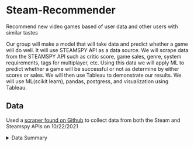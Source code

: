 # Steam-Recommender

Recommend new video games based of user data and other users with similar tastes

Our group will make a model that will take data and predict whether a game will do well. It
will use STEAMSPY API as a data source. We will scrape data from the STEAMSPY API such as critic score, game sales, genre, system requirements, tags for multiplayer, etc.
Using this data we will apply ML to predict whether a game will be successful or not as determine by either scores or sales.
We will then use Tableau to demonstrate our results.
We will use ML(scikit learn), pandas, postgress, and visualization using Tableau.

## Data

 Used a [scraper found on Github](https://github.com/nik-davis/steam-data-science-project) to collect data from both the Steam and Steamspy APIs on 10/22/2021

<details>
  <summary>Data Summary</summary>

| Column Name | DataType | Source | Description |
| --- | --- | --- | --- |
| **appid** | *integer* | both | Identifier for game |
| **name** | *string* | both | Name of game |
| **developers** | *string Array* | Steam | Company(s) that developed the game |
| **publishers** | *string Array* | Steam | Company(s) that published the game |
| **positive** | *integer* | SteamSpy | Count of positive reviews on Steam |
| **negative** | *integer* | SteamSpy | Count of negative reviews on Steam |
| **owners** | *String* | SteamSpy | Integer range of total purchases for the game on Steam |
| **average_forever** | *integer* | SteamSpy | Average playtime since March 2009, in minutes |
| **average_2weeks** | *integer* | SteamSpy | Average playtime in the last two weeks, in minutes |
| **median_forever** | *integer* | SteamSpy | Median playtime since March 2009, in minutes |
| **median_2weeks** | *integer* | SteamSpy | Median playtime in the last two weeks, in minutes |
| **price** | *integer* | SteamSpy | Current US price in cents |
| **initialprice** | *integer* | SteamSpy | Original US price in cents |
| **discount** | *integer* | SteamSpy | Current discount in percents |
| **languages** | *String* | SteamSpy | List of supported languages |
| **genre** | *String* | SteamSpy | List of genres |
| **ccu** | *integer* | SteamSpy | Peak concurrent users in the previous day |
| **tags** | *JSON* | SteamSpy | Game's tags with vote counts |
TODO: Finish Steam data elements

unused columns:
developer
publisher
score_rank (too few values)
userscore (too few values)

</details>
